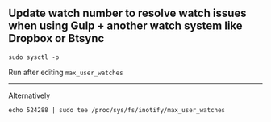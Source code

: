 ## Update watch number to resolve watch issues when using Gulp + another watch system like Dropbox or Btsync

    sudo sysctl -p
    
Run after editing `max_user_watches`

---

Alternatively

    echo 524288 | sudo tee /proc/sys/fs/inotify/max_user_watches
